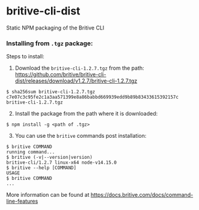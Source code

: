 # britive-cli-dist
Static NPM packaging of the Britive CLI
### Installing from `.tgz` package:
Steps to install:
1. Download the `britive-cli-1.2.7.tgz` from the path: https://github.com/britive/britive-cli-dist/releases/download/v1.2.7/britive-cli-1.2.7.tgz
```
$ sha256sum britive-cli-1.2.7.tgz
c7e07c3c95fe2c1a3aa571399e8a86babbd669939edd9b89b83433615392157c  britive-cli-1.2.7.tgz
```
2. Install the package from the path where it is downloaded:
```sh-session
$ npm install -g <path of .tgz>
```
3. You can use the `britive` commands post installation:
```
$ britive COMMAND
running command...
$ britive (-v|--version|version)
britive-cli/1.2.7 linux-x64 node-v14.15.0
$ britive --help [COMMAND]
USAGE
$ britive COMMAND
...
```
More information can be found at https://docs.britive.com/docs/command-line-features

